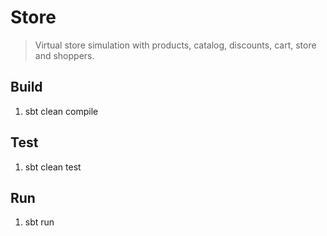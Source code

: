 Store
=====
>Virtual store simulation with products, catalog, discounts, cart, store and shoppers.

Build
-----
1. sbt clean compile

Test
----
1. sbt clean test

Run
---
1. sbt run